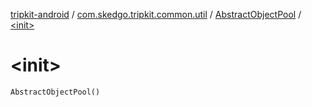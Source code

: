 [tripkit-android](../../index.md) / [com.skedgo.tripkit.common.util](../index.md) / [AbstractObjectPool](index.md) / [&lt;init&gt;](./-init-.md)

# &lt;init&gt;

`AbstractObjectPool()`